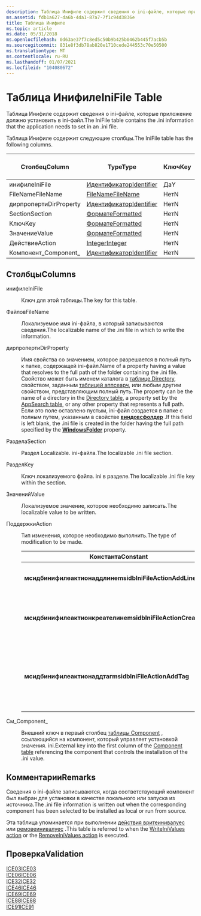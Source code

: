```yaml
---
description: Таблица Инифиле содержит сведения о ini-файле, которые приложение должно установить в ini-файл.
ms.assetid: fdb1a627-da6b-4da1-87a7-7f1c94d3836e
title: Таблица Инифиле
ms.topic: article
ms.date: 05/31/2018
ms.openlocfilehash: 0d63ae37f7c8ed5c50b9b425b0462b445f7acb5b
ms.sourcegitcommit: 831e8f3db78ab820e1710cede244553c70e50500
ms.translationtype: MT
ms.contentlocale: ru-RU
ms.lasthandoff: 01/07/2021
ms.locfileid: "104080672"
---
```

# <a name="inifile-table"></a><span data-ttu-id="0f1cc-103">Таблица Инифиле</span><span class="sxs-lookup"><span data-stu-id="0f1cc-103">IniFile Table</span></span>

<span data-ttu-id="0f1cc-104">Таблица Инифиле содержит сведения о ini-файле, которые приложение должно установить в ini-файл.</span><span class="sxs-lookup"><span data-stu-id="0f1cc-104">The IniFile table contains the .ini information that the application needs to set in an .ini file.</span></span>

<span data-ttu-id="0f1cc-105">Таблица Инифиле содержит следующие столбцы.</span><span class="sxs-lookup"><span data-stu-id="0f1cc-105">The IniFile table has the following columns.</span></span>



| <span data-ttu-id="0f1cc-106">Столбец</span><span class="sxs-lookup"><span data-stu-id="0f1cc-106">Column</span></span>      | <span data-ttu-id="0f1cc-107">Type</span><span class="sxs-lookup"><span data-stu-id="0f1cc-107">Type</span></span>                         | <span data-ttu-id="0f1cc-108">Ключ</span><span class="sxs-lookup"><span data-stu-id="0f1cc-108">Key</span></span> | <span data-ttu-id="0f1cc-109">Допускает значения NULL</span><span class="sxs-lookup"><span data-stu-id="0f1cc-109">Nullable</span></span> |
|-------------|------------------------------|-----|----------|
| <span data-ttu-id="0f1cc-110">инифиле</span><span class="sxs-lookup"><span data-stu-id="0f1cc-110">IniFile</span></span>     | [<span data-ttu-id="0f1cc-111">Идентификатор</span><span class="sxs-lookup"><span data-stu-id="0f1cc-111">Identifier</span></span>](identifier.md) | <span data-ttu-id="0f1cc-112">Да</span><span class="sxs-lookup"><span data-stu-id="0f1cc-112">Y</span></span>   | <span data-ttu-id="0f1cc-113">Нет</span><span class="sxs-lookup"><span data-stu-id="0f1cc-113">N</span></span>        |
| <span data-ttu-id="0f1cc-114">FileName</span><span class="sxs-lookup"><span data-stu-id="0f1cc-114">FileName</span></span>    | [<span data-ttu-id="0f1cc-115">FileName</span><span class="sxs-lookup"><span data-stu-id="0f1cc-115">FileName</span></span>](text.md)         | <span data-ttu-id="0f1cc-116">Нет</span><span class="sxs-lookup"><span data-stu-id="0f1cc-116">N</span></span>   | <span data-ttu-id="0f1cc-117">Нет</span><span class="sxs-lookup"><span data-stu-id="0f1cc-117">N</span></span>        |
| <span data-ttu-id="0f1cc-118">дирпроперти</span><span class="sxs-lookup"><span data-stu-id="0f1cc-118">DirProperty</span></span> | [<span data-ttu-id="0f1cc-119">Идентификатор</span><span class="sxs-lookup"><span data-stu-id="0f1cc-119">Identifier</span></span>](identifier.md) | <span data-ttu-id="0f1cc-120">Нет</span><span class="sxs-lookup"><span data-stu-id="0f1cc-120">N</span></span>   | <span data-ttu-id="0f1cc-121">Да</span><span class="sxs-lookup"><span data-stu-id="0f1cc-121">Y</span></span>        |
| <span data-ttu-id="0f1cc-122">Section</span><span class="sxs-lookup"><span data-stu-id="0f1cc-122">Section</span></span>     | [<span data-ttu-id="0f1cc-123">Формате</span><span class="sxs-lookup"><span data-stu-id="0f1cc-123">Formatted</span></span>](formatted.md)   | <span data-ttu-id="0f1cc-124">Нет</span><span class="sxs-lookup"><span data-stu-id="0f1cc-124">N</span></span>   | <span data-ttu-id="0f1cc-125">Нет</span><span class="sxs-lookup"><span data-stu-id="0f1cc-125">N</span></span>        |
| <span data-ttu-id="0f1cc-126">Ключ</span><span class="sxs-lookup"><span data-stu-id="0f1cc-126">Key</span></span>         | [<span data-ttu-id="0f1cc-127">Формате</span><span class="sxs-lookup"><span data-stu-id="0f1cc-127">Formatted</span></span>](formatted.md)   | <span data-ttu-id="0f1cc-128">Нет</span><span class="sxs-lookup"><span data-stu-id="0f1cc-128">N</span></span>   | <span data-ttu-id="0f1cc-129">Нет</span><span class="sxs-lookup"><span data-stu-id="0f1cc-129">N</span></span>        |
| <span data-ttu-id="0f1cc-130">Значение</span><span class="sxs-lookup"><span data-stu-id="0f1cc-130">Value</span></span>       | [<span data-ttu-id="0f1cc-131">Формате</span><span class="sxs-lookup"><span data-stu-id="0f1cc-131">Formatted</span></span>](formatted.md)   | <span data-ttu-id="0f1cc-132">Нет</span><span class="sxs-lookup"><span data-stu-id="0f1cc-132">N</span></span>   | <span data-ttu-id="0f1cc-133">Нет</span><span class="sxs-lookup"><span data-stu-id="0f1cc-133">N</span></span>        |
| <span data-ttu-id="0f1cc-134">Действие</span><span class="sxs-lookup"><span data-stu-id="0f1cc-134">Action</span></span>      | [<span data-ttu-id="0f1cc-135">Integer</span><span class="sxs-lookup"><span data-stu-id="0f1cc-135">Integer</span></span>](integer.md)       | <span data-ttu-id="0f1cc-136">Нет</span><span class="sxs-lookup"><span data-stu-id="0f1cc-136">N</span></span>   | <span data-ttu-id="0f1cc-137">Нет</span><span class="sxs-lookup"><span data-stu-id="0f1cc-137">N</span></span>        |
| <span data-ttu-id="0f1cc-138">Компонент\_</span><span class="sxs-lookup"><span data-stu-id="0f1cc-138">Component\_</span></span> | [<span data-ttu-id="0f1cc-139">Идентификатор</span><span class="sxs-lookup"><span data-stu-id="0f1cc-139">Identifier</span></span>](identifier.md) | <span data-ttu-id="0f1cc-140">Нет</span><span class="sxs-lookup"><span data-stu-id="0f1cc-140">N</span></span>   | <span data-ttu-id="0f1cc-141">Нет</span><span class="sxs-lookup"><span data-stu-id="0f1cc-141">N</span></span>        |



 

## <a name="columns"></a><span data-ttu-id="0f1cc-142">Столбцы</span><span class="sxs-lookup"><span data-stu-id="0f1cc-142">Columns</span></span>

<dl> <dt>

<span data-ttu-id="0f1cc-143"><span id="IniFile"></span><span id="inifile"></span><span id="INIFILE"></span>инифиле</span><span class="sxs-lookup"><span data-stu-id="0f1cc-143"><span id="IniFile"></span><span id="inifile"></span><span id="INIFILE"></span>IniFile</span></span>
</dt> <dd>

<span data-ttu-id="0f1cc-144">Ключ для этой таблицы.</span><span class="sxs-lookup"><span data-stu-id="0f1cc-144">The key for this table.</span></span>

</dd> <dt>

<span data-ttu-id="0f1cc-145"><span id="FileName"></span><span id="filename"></span><span id="FILENAME"></span>Файлов</span><span class="sxs-lookup"><span data-stu-id="0f1cc-145"><span id="FileName"></span><span id="filename"></span><span id="FILENAME"></span>FileName</span></span>
</dt> <dd>

<span data-ttu-id="0f1cc-146">Локализуемое имя ini-файла, в который записываются сведения.</span><span class="sxs-lookup"><span data-stu-id="0f1cc-146">The localizable name of the .ini file in which to write the information.</span></span>

</dd> <dt>

<span data-ttu-id="0f1cc-147"><span id="DirProperty"></span><span id="dirproperty"></span><span id="DIRPROPERTY"></span>дирпроперти</span><span class="sxs-lookup"><span data-stu-id="0f1cc-147"><span id="DirProperty"></span><span id="dirproperty"></span><span id="DIRPROPERTY"></span>DirProperty</span></span>
</dt> <dd>

<span data-ttu-id="0f1cc-148">Имя свойства со значением, которое разрешается в полный путь к папке, содержащей ini-файл.</span><span class="sxs-lookup"><span data-stu-id="0f1cc-148">Name of a property having a value that resolves to the full path of the folder containing the .ini file.</span></span> <span data-ttu-id="0f1cc-149">Свойство может быть именем каталога в [таблице Directory](directory-table.md), свойством, заданным [таблицей аппсеарч](appsearch-table.md), или любым другим свойством, представляющим полный путь.</span><span class="sxs-lookup"><span data-stu-id="0f1cc-149">The property can be the name of a directory in the [Directory table](directory-table.md), a property set by the [AppSearch table](appsearch-table.md), or any other property that represents a full path.</span></span> <span data-ttu-id="0f1cc-150">Если это поле оставлено пустым, ini-файл создается в папке с полным путем, указанным в свойстве [**виндовсфолдер**](windowsfolder.md) .</span><span class="sxs-lookup"><span data-stu-id="0f1cc-150">If this field is left blank, the .ini file is created in the folder having the full path specified by the [**WindowsFolder**](windowsfolder.md) property.</span></span>

</dd> <dt>

<span data-ttu-id="0f1cc-151"><span id="Section"></span><span id="section"></span><span id="SECTION"></span>Раздела</span><span class="sxs-lookup"><span data-stu-id="0f1cc-151"><span id="Section"></span><span id="section"></span><span id="SECTION"></span>Section</span></span>
</dt> <dd>

<span data-ttu-id="0f1cc-152">Раздел Localizable. ini-файла.</span><span class="sxs-lookup"><span data-stu-id="0f1cc-152">The localizable .ini file section.</span></span>

</dd> <dt>

<span data-ttu-id="0f1cc-153"><span id="Key"></span><span id="key"></span><span id="KEY"></span>Раздел</span><span class="sxs-lookup"><span data-stu-id="0f1cc-153"><span id="Key"></span><span id="key"></span><span id="KEY"></span>Key</span></span>
</dt> <dd>

<span data-ttu-id="0f1cc-154">Ключ локализуемого файла. ini в разделе.</span><span class="sxs-lookup"><span data-stu-id="0f1cc-154">The localizable .ini file key within the section.</span></span>

</dd> <dt>

<span data-ttu-id="0f1cc-155"><span id="Value"></span><span id="value"></span><span id="VALUE"></span>Значений</span><span class="sxs-lookup"><span data-stu-id="0f1cc-155"><span id="Value"></span><span id="value"></span><span id="VALUE"></span>Value</span></span>
</dt> <dd>

<span data-ttu-id="0f1cc-156">Локализуемое значение, которое необходимо записать.</span><span class="sxs-lookup"><span data-stu-id="0f1cc-156">The localizable value to be written.</span></span>

</dd> <dt>

<span data-ttu-id="0f1cc-157"><span id="Action"></span><span id="action"></span><span id="ACTION"></span>Поддержки</span><span class="sxs-lookup"><span data-stu-id="0f1cc-157"><span id="Action"></span><span id="action"></span><span id="ACTION"></span>Action</span></span>
</dt> <dd>

<span data-ttu-id="0f1cc-158">Тип изменения, которое необходимо выполнить.</span><span class="sxs-lookup"><span data-stu-id="0f1cc-158">The type of modification to be made.</span></span>



| <span data-ttu-id="0f1cc-159">Константа</span><span class="sxs-lookup"><span data-stu-id="0f1cc-159">Constant</span></span>                         | <span data-ttu-id="0f1cc-160">Шестнадцатеричный</span><span class="sxs-lookup"><span data-stu-id="0f1cc-160">Hexadecimal</span></span> | <span data-ttu-id="0f1cc-161">Decimal</span><span class="sxs-lookup"><span data-stu-id="0f1cc-161">Decimal</span></span> | <span data-ttu-id="0f1cc-162">Изменение</span><span class="sxs-lookup"><span data-stu-id="0f1cc-162">Modification</span></span>                                                                     |
|----------------------------------|-------------|---------|----------------------------------------------------------------------------------|
| <span data-ttu-id="0f1cc-163">**мсидбинифилеактионаддлине**</span><span class="sxs-lookup"><span data-stu-id="0f1cc-163">**msidbIniFileActionAddLine**</span></span>    | <span data-ttu-id="0f1cc-164">0x000</span><span class="sxs-lookup"><span data-stu-id="0f1cc-164">0x000</span></span>       | <span data-ttu-id="0f1cc-165">0</span><span class="sxs-lookup"><span data-stu-id="0f1cc-165">0</span></span>       | <span data-ttu-id="0f1cc-166">Создает или обновляет запись ini-элемента.</span><span class="sxs-lookup"><span data-stu-id="0f1cc-166">Creates or updates a .ini entry.</span></span>                                                 |
| <span data-ttu-id="0f1cc-167">**мсидбинифилеактионкреателине**</span><span class="sxs-lookup"><span data-stu-id="0f1cc-167">**msidbIniFileActionCreateLine**</span></span> | <span data-ttu-id="0f1cc-168">0x001</span><span class="sxs-lookup"><span data-stu-id="0f1cc-168">0x001</span></span>       | <span data-ttu-id="0f1cc-169">1</span><span class="sxs-lookup"><span data-stu-id="0f1cc-169">1</span></span>       | <span data-ttu-id="0f1cc-170">Создает запись ini, только если запись еще не существует.</span><span class="sxs-lookup"><span data-stu-id="0f1cc-170">Creates a .ini entry only if the entry does not already exist.</span></span>                   |
| <span data-ttu-id="0f1cc-171">**мсидбинифилеактионаддтаг**</span><span class="sxs-lookup"><span data-stu-id="0f1cc-171">**msidbIniFileActionAddTag**</span></span>     | <span data-ttu-id="0f1cc-172">0x003</span><span class="sxs-lookup"><span data-stu-id="0f1cc-172">0x003</span></span>       | <span data-ttu-id="0f1cc-173">3</span><span class="sxs-lookup"><span data-stu-id="0f1cc-173">3</span></span>       | <span data-ttu-id="0f1cc-174">Создает новую запись или добавляет к существующей записи новое значение с разделителями-запятыми.</span><span class="sxs-lookup"><span data-stu-id="0f1cc-174">Creates a new entry or appends a new comma-separated value to an existing entry.</span></span> |



 

</dd> <dt>

<span data-ttu-id="0f1cc-175"><span id="Component_"></span><span id="component_"></span><span id="COMPONENT_"></span>См\_</span><span class="sxs-lookup"><span data-stu-id="0f1cc-175"><span id="Component_"></span><span id="component_"></span><span id="COMPONENT_"></span>Component\_</span></span>
</dt> <dd>

<span data-ttu-id="0f1cc-176">Внешний ключ в первый столбец [таблицы Component](component-table.md) , ссылающийся на компонент, который управляет установкой значения. ini.</span><span class="sxs-lookup"><span data-stu-id="0f1cc-176">External key into the first column of the [Component table](component-table.md) referencing the component that controls the installation of the .ini value.</span></span>

</dd> </dl>

## <a name="remarks"></a><span data-ttu-id="0f1cc-177">Комментарии</span><span class="sxs-lookup"><span data-stu-id="0f1cc-177">Remarks</span></span>

<span data-ttu-id="0f1cc-178">Сведения о ini-файле записываются, когда соответствующий компонент был выбран для установки в качестве локального или запуска из источника.</span><span class="sxs-lookup"><span data-stu-id="0f1cc-178">The .ini file information is written out when the corresponding component has been selected to be installed as local or run from source.</span></span>

<span data-ttu-id="0f1cc-179">Эта таблица упоминается при выполнении [действия вритеинивалуес](writeinivalues-action.md) или [ремовеинивалуес](removeinivalues-action.md) .</span><span class="sxs-lookup"><span data-stu-id="0f1cc-179">This table is referred to when the [WriteIniValues action](writeinivalues-action.md) or the [RemoveIniValues action](removeinivalues-action.md) is executed.</span></span>

## <a name="validation"></a><span data-ttu-id="0f1cc-180">Проверка</span><span class="sxs-lookup"><span data-stu-id="0f1cc-180">Validation</span></span>

<dl>

[<span data-ttu-id="0f1cc-181">ICE03</span><span class="sxs-lookup"><span data-stu-id="0f1cc-181">ICE03</span></span>](ice03.md)  
[<span data-ttu-id="0f1cc-182">ICE06</span><span class="sxs-lookup"><span data-stu-id="0f1cc-182">ICE06</span></span>](ice06.md)  
[<span data-ttu-id="0f1cc-183">ICE32</span><span class="sxs-lookup"><span data-stu-id="0f1cc-183">ICE32</span></span>](ice32.md)  
[<span data-ttu-id="0f1cc-184">ICE46</span><span class="sxs-lookup"><span data-stu-id="0f1cc-184">ICE46</span></span>](ice46.md)  
[<span data-ttu-id="0f1cc-185">ICE69</span><span class="sxs-lookup"><span data-stu-id="0f1cc-185">ICE69</span></span>](ice69.md)  
[<span data-ttu-id="0f1cc-186">ICE88</span><span class="sxs-lookup"><span data-stu-id="0f1cc-186">ICE88</span></span>](ice88.md)  
[<span data-ttu-id="0f1cc-187">ICE91</span><span class="sxs-lookup"><span data-stu-id="0f1cc-187">ICE91</span></span>](ice91.md)  
</dl>

 

 



